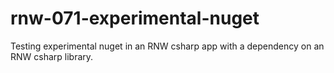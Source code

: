 # rnw-071-experimental-nuget
Testing experimental nuget in an RNW csharp app with a dependency on an RNW csharp library.

